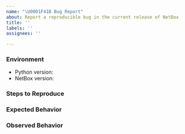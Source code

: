 ```yaml
---
name: "\U0001F41B Bug Report"
about: Report a reproducible bug in the current release of NetBox
title: ''
labels: ''
assignees: ''

---
```


<!--
    NOTE: This form is only for reproducible bugs. If you need assistance with
    NetBox installation, or if you have a general question, DO NOT open an
    issue. Instead, post to our mailing list:

        https://groups.google.com/forum/#!forum/netbox-discuss

    Please describe the environment in which you are running NetBox. Be sure
    that you are running an unmodified instance of the latest stable release
    before submitting a bug report.
-->
### Environment
* Python version:  <!-- Example: 3.5.4 -->
* NetBox version:  <!-- Example: 2.3.6 -->

<!--
    Describe in detail the steps that someone else can take to reproduce this
    bug using the current stable release of NetBox (or the current beta release
    where applicable).
-->
### Steps to Reproduce


<!-- What did you expect to happen? -->
### Expected Behavior


<!-- What happened instead? -->
### Observed Behavior
